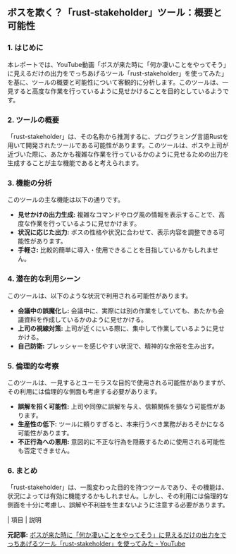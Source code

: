 ## ボスを欺く？「rust-stakeholder」ツール：概要と可能性

### 1. はじめに

本レポートでは、YouTube動画「ボスが来た時に「何か凄いことをやってそう」に見えるだけの出力をでっちあげるツール「rust-stakeholder」を使ってみた」を基に、ツールの概要と可能性について客観的に分析します。このツールは、一見すると高度な作業を行っているように見せかけることを目的としているようです。

### 2. ツールの概要

「rust-stakeholder」は、その名称から推測するに、プログラミング言語Rustを用いて開発されたツールである可能性があります。このツールは、ボスや上司が近づいた際に、あたかも複雑な作業を行っているかのように見せるための出力を生成することが主な機能であると考えられます。

### 3. 機能の分析

このツールの主な機能は以下の通りです。

* **見せかけの出力生成:** 複雑なコマンドやログ風の情報を表示することで、高度な作業を行っているように見せかけます。
* **状況に応じた出力:** ボスの性格や状況に合わせて、表示内容を調整できる可能性があります。
* **手軽さ:** 比較的簡単に導入・使用できることを目指しているかもしれません。

### 4. 潜在的な利用シーン

このツールは、以下のような状況で利用される可能性があります。

* **会議中の誤魔化し:** 会議中に、実際には別の作業をしていても、あたかも会議資料を作成しているかのように見せかける。
* **上司の視線対策:** 上司が近くにいる際に、集中して作業しているように見せかける。
* **自己防衛:** プレッシャーを感じやすい状況で、精神的な余裕を生み出す。

### 5. 倫理的な考察

このツールは、一見するとユーモラスな目的で使用される可能性がありますが、その利用には倫理的な側面も考慮する必要があります。

* **誤解を招く可能性:** 上司や同僚に誤解を与え、信頼関係を損なう可能性があります。
* **生産性の低下:** ツールに頼りすぎると、本来行うべき業務がおろそかになる可能性があります。
* **不正行為への悪用:** 意図的に不正な行為を隠蔽するために使用される可能性も否定できません。

### 6. まとめ

「rust-stakeholder」は、一風変わった目的を持つツールであり、その機能は、状況によっては有効に機能するかもしれません。しかし、その利用には倫理的な側面を十分に考慮し、誤解や不利益を生まないように注意する必要があります。

| 項目 | 説明 

**元記事:** [ボスが来た時に「何か凄いことをやってそう」に見えるだけの出力をでっちあげるツール「rust-stakeholder」を使ってみた - YouTube](https://www.youtube.com/watch?v=GtoItgICcUo)